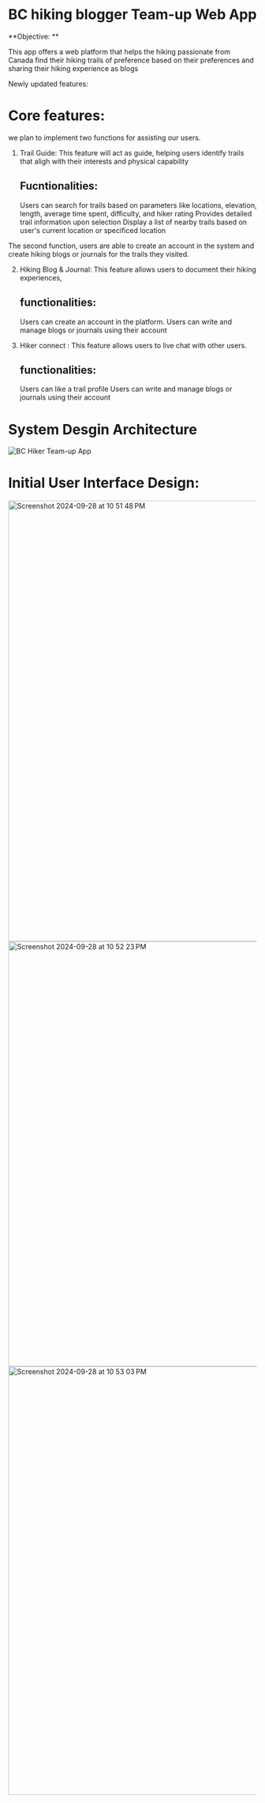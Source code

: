 # BC hiking blogger Team-up Web App

**Objective: **

This app offers a web platform that helps the hiking passionate from Canada find their hiking trails of preference based on their preferences and sharing their hiking experience as blogs

Newly updated features:


# Core features:


we plan to implement two functions for assisting our users. 

1. Trail Guide:
   This feature will act as guide, helping users identify trails that aligh with their interests and physical capability
   ## Fucntionalities:
   Users can search for trails based on parameters like locations, elevation, length, average time spent, difficulty, and hiker rating
   Provides detailed trail information upon selection
   Display a list of nearby trails based on user's current location or specificed location

The second function, users are able to create an account in the system and create hiking blogs or journals for the trails they visited. 

2. Hiking Blog & Journal:
   This feature allows users to document their hiking experiences,
   ## functionalities:
   Users can create an account in the platform.
   Users can write and manage blogs or journals using their account
  
3. Hiker connect :
   This feature allows users to live chat with other users.
   ## functionalities:
   Users can like a trail profile 
   Users can write and manage blogs or journals using their account

# System Desgin Architecture

![BC Hiker Team-up App](https://github.com/user-attachments/assets/ddfb0ed0-2762-4e43-a8da-1a474268064e)



# Initial User Interface Design:

<img width="893" alt="Screenshot 2024-09-28 at 10 51 48 PM" src="https://github.com/user-attachments/assets/e8a3d958-4b02-4ff6-971c-d49c90ffee35">

<img width="861" alt="Screenshot 2024-09-28 at 10 52 23 PM" src="https://github.com/user-attachments/assets/0cabdc7f-8411-450b-884f-de06557f0e09">

<img width="868" alt="Screenshot 2024-09-28 at 10 53 03 PM" src="https://github.com/user-attachments/assets/15e8c267-6e03-412f-8327-1894e16d46d0">




